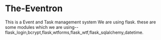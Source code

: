 # The-Eventron
This is a Event and Task management system
We are using flask.
these are some modules which we are using--flask_login,bcrypt,flask,wtforms,flask_wtf,flask_sqlalchemy,datetime.
